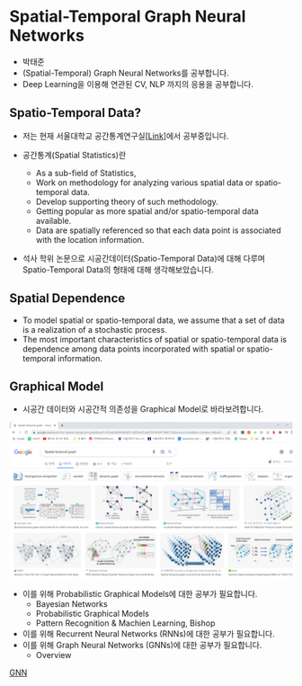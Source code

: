# Spatial-Temporal Graph Neural Networks



- 박태준
- (Spatial-Temporal) Graph Neural Networks를 공부합니다.
- Deep Learning을 이용해 연관된 CV, NLP 까지의 응용을 공부합니다.


## Spatio-Temporal Data?

- 저는 현재 서울대학교 공간통계연구실[[Link]](https://limcstat.github.io/)에서 공부중입니다.

- 공간통계(Spatial Statistics)란
  - As a sub-field of Statistics,
  - Work on methodology for analyzing various spatial data or spatio-temporal data.
  - Develop supporting theory of such methodology.
  - Getting popular as more spatial and/or spatio-temporal data available.
  - Data are spatially referenced so that each data point is associated with the location information.

- 석사 학위 논문으로 시공간데이터(Spatio-Temporal Data)에 대해 다루며 Spatio-Temporal Data의 형태에 대해 생각해보았습니다.


## Spatial Dependence

- To model spatial or spatio-temporal data, we assume that a set of data is a realization of a stochastic process.
- The most important characteristics of spatial or spatio-temporal data is dependence among data points incorporated with spatial or spatio-temporal information.

## Graphical Model


- 시공간 데이터와 시공간적 의존성을 Graphical Model로 바라보려합니다.

![img](./img/Git_1.png)

- 이를 위해 Probabilistic Graphical Models에 대한 공부가 필요합니다.
  - Bayesian Networks
  - Probabilistic Graphical Models
  - Pattern Recognition & Machien Learning, Bishop
- 이를 위해 Recurrent Neural Networks (RNNs)에 대한 공부가 필요합니다.
- 이를 위해 Graph Neural Networks (GNNs)에 대한 공부가 필요합니다.
  - Overview
















[GNN](https://www.dgl.ai/)
